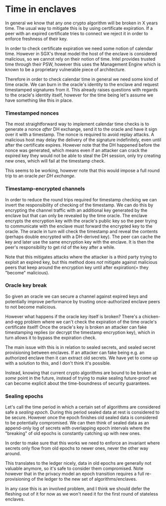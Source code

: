 # Time in enclaves

In general we know that any one crypto algorithm will be broken in X years time. The usual way to mitigate this is by
using certificate expiration. If a peer with an expired certificate tries to connect we reject it in order to enforce
freshness of their key.

In order to check certificate expiration we need some notion of calendar time. However in SGX's threat model the host
of the enclave is considered malicious, so we cannot rely on their notion of time. Intel provides trusted time through
their PSW, however this uses the Management Engine which is known to be a proprietary vulnerable piece of architecture.

Therefore in order to check calendar time in general we need some kind of time oracle. We can burn in the oracle's
identity to the enclave and request timestamped signatures from it. This already raises questions with regards to the
oracle's identity itself, however for the time being let's assume we have something like this in place.

### Timestamped nonces

The most straightforward way to implement calendar time checks is to generate a nonce *after* DH exchange, send it to
the oracle and have it sign over it with a timestamp. The nonce is required to avoid replay attacks. A malicious host
may delay the delivery of the signature indefinitely, even until after the certificate expires. However note that the
DH happened before the nonce was generated, which means even if an attacker can crack the expired key they would not be
able to steal the DH session, only try creating new ones, which will fail at the timestamp check.

This seems to be working, however note that this would impose a full round trip to an oracle *per DH exchange*.

### Timestamp-encrypted channels

In order to reduce the round trips required for timestamp checking we can invert the responsibility of checking of the
timestamp. We can do this by encrypting the channel traffic with an additional key generated by the enclave but that can
only be revealed by the time oracle. The enclave encrypts the encryption key with the oracle's public key so the peer
trying to communicate with the enclave must forward the encrypted key to the oracle. The oracle in turn will check the
timestamp and reveal the contents (perhaps double encrypted with a DH-derived key). The peer can cache the key and later
use the same encryption key with the enclave. It is then the peer's responsibility to get rid of the key after a while.

Note that this mitigates attacks where the attacker is a third party trying to exploit an expired key, but this method
does *not* mitigate against malicious peers that keep around the encryption key until after expiration(= they "become"
malicious).

### Oracle key break

So given an oracle we can secure a channel against expired keys and potentially improve performance by trusting
once-authorized enclave peers to not become malicious.

However what happens if the oracle key itself is broken? There's a chicken-and-egg problem where we can't check the
expiration of the time oracle's certificate itself! Once the oracle's key is broken an attacker can fake timestamping
replies (or decrypt the timestamp encryption key), which in turn allows it to bypass the expiration check.

The main issue with this is in relation to sealed secrets, and sealed secret provisioning between enclaves. If an
attacker can fake being e.g. an authorized enclave then it can extract old secrets. We have yet to come up with a
solution to this, and I don't think it's possible.

Instead, knowing that current crypto algorithms are bound to be broken at *some* point in the future, instead of trying
to make sealing future-proof we can become explicit about the time-boundness of security guarantees.

### Sealing epochs

Let's call the time period in which a certain set of algorithms are considered safe a *sealing epoch*. During this
period sealed data at rest is considered to be secure. However once the epoch finishes old sealed data is considered to
be potentially compromised. We can then think of sealed data as an append-only log of secrets with overlapping epoch
intervals where the "breaking" of old epochs is constantly catching up with new ones.

In order to make sure that this works we need to enforce an invariant where secrets only flow from old epochs to newer
ones, never the other way around.

This translates to the ledger nicely, data in old epochs are generally not valuable anymore, so it's safe to consider
them compromised. Note however that in the privacy model an epoch transition requires a full re-provisioning of the
ledger to the new set of algorithms/enclaves.

In any case this is an involved problem, and I think we should defer the fleshing out of it for now as we won't need it
for the first round of stateless enclaves.
